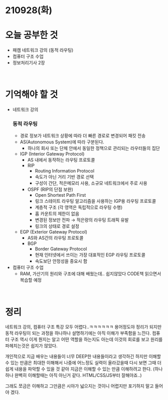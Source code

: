 # 210928(화)

# 오늘 공부한 것

- 패캠 네트워크 강의 (동적 라우팅)
- 컴퓨터 구조 수업
- 정보처리기사 2장

<br>

# 기억해야 할 것

- 네트워크 강의
  ### 동적 라우팅
  - 경로 정보가 네트워크 상황에 따라 더 빠른 경로로 변경되어 패킷 전송
  - AS(Autonomous System)에 따라 구분된다.
    - 하나의 회사 또는 단체 안에서 동일한 정책으로 관리되는 라우터들의 집단
  - IGP (Interior Gateway Protocol)
    - AS 내에서 동작하는 라우팅 프로토콜
    - RIP
      - Routing Information Protocol
      - 속도가 아닌 거리 기반 경로 선택
      - 구성이 간단, 적은메모리 사용, 소규모 네트워크에서 주로 사용
    - OSPF (RIP의 단점 보완)
      - Open Shortest Path First
      - 링크 스테이트 라우팅 알고리즘을 사용하는 IGP용 라우팅 프로토콜
      - 계층적 구조 (각 영역은 독립적으로 라우팅 수행)
      - 홉 카운트의 제한이 없음
      - 변경된 정보만 전파 → 적은량의 라우팅 트래픽 유발
      - 링크의 상태로 경로 설정
  - EGP (Exterior Gateway Protocol)
    - AS와 AS간의 라우팅 프로토콜
    - BGP
      - Border Gateway Protocol
      - 현재 인터넷에서 쓰이는 가장 대표적인 EGP 라우팅 프로토콜
      - 속도보단 안정성을 중요시 함
- 컴퓨터 구조 수업
  - RAM, 가산기의 원리와 구조에 대해 배웠는데.. 쉽지않았다 CODE책 읽으면서 복습할 예정

<br>

# 정리

네트워크 강의, 컴퓨터 구조 특강 모두 어렵다..ㅋㅋㅋㅋㅋㅋ 용어정도야 정리가 되지만 동적 라우팅이 되는 과정을 하나하나 설명하기에는 아직 이해가 부족함을 느낀다. 컴퓨터 구조 역시 이게 뭔지는 알고 어떤 역할을 하는지도 아는데 이것의 회로를 보고 원리를 파헤치는것은 쉽지가 않았다.

개인적으로 지금 배우는 내용들이 너무 DEEP한 내용들이라고 생각하긴 하지만 이해할 수 있는 만큼은 최대한 이해해서 나중에 어느정도 실력이 올라갔을때 다시 보면 그때 더 쉽게 내용을 파악할 수 있을 것 같아 지금은 이해할 수 있는 만큼 이해하려고 한다. (하나하나 완벽히 이해할때는 아직 아닌거 같다. HTML/CSS/JS부터 잘해야죠..)

그래도 쪼금은 이해하고 그만큼은 시야가 넓으지는 것이니 어렵지만 포기하지 말고 들어야 겠다.

